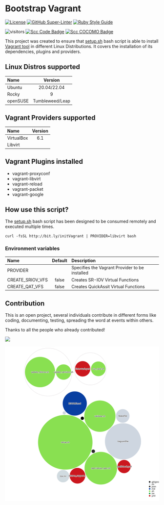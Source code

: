 # Bootstrap Vagrant

<!-- markdown-link-check-disable-next-line -->

[![License](https://img.shields.io/badge/License-Apache%202.0-blue.svg)](https://opensource.org/licenses/Apache-2.0)
[![GitHub Super-Linter](https://github.com/electrocucaracha/bootstrap-vagrant/workflows/Lint%20Code%20Base/badge.svg)](https://github.com/marketplace/actions/super-linter)
[![Ruby Style Guide](https://img.shields.io/badge/code_style-rubocop-brightgreen.svg)](https://github.com/rubocop/rubocop)

<!-- markdown-link-check-disable-next-line -->

![visitors](https://visitor-badge.laobi.icu/badge?page_id=electrocucaracha.bootstrap-vagrant)
[![Scc Code Badge](https://sloc.xyz/github/electrocucaracha/bootstrap-vagrant?category=code)](https://github.com/boyter/scc/)
[![Scc COCOMO Badge](https://sloc.xyz/github/electrocucaracha/bootstrap-vagrant?category=cocomo)](https://github.com/boyter/scc/)

This project was created to ensure that [setup.sh](setup.sh) bash script is able
to install [Vagrant tool][1] in different Linux Distributions. It covers the
installation of its dependencies, plugins and providers.

## Linux Distros supported

| Name     |     Version     |
| :------- | :-------------: |
| Ubuntu   |   20.04/22.04   |
| Rocky    |        9        |
| openSUSE | Tumbleweed/Leap |

## Vagrant Providers supported

| Name       | Version |
| :--------- | :-----: |
| VirtualBox |   6.1   |
| Libvirt    |         |

## Vagrant Plugins installed

- vagrant-proxyconf
- vagrant-libvirt
- vagrant-reload
- vagrant-packet
- vagrant-google

## How use this script?

The [setup.sh](setup.sh) bash script has been designed to be consumed remotely
and executed multiple times.

    curl -fsSL http://bit.ly/initVagrant | PROVIDER=libvirt bash

### Environment variables

| Name             | Default | Description                                    |
| :--------------- | :-----: | :--------------------------------------------- |
| PROVIDER         |         | Specifies the Vagrant Provider to be installed |
| CREATE_SRIOV_VFS |  false  | Creates SR-IOV Virtual Functions               |
| CREATE_QAT_VFS   |  false  | Creates QuickAssit Virtual Functions           |

## Contribution

This is an open project, several individuals contribute in different forms like
coding, documenting, testing, spreading the word at events within others.

Thanks to all the people who already contributed!

<a href="https://github.com/electrocucaracha/bootstrap-vagrant/graphs/contributors">
  <img src="https://contrib.rocks/image?repo=electrocucaracha/bootstrap-vagrant" />
</a>

![Visualization of the codebase](./codebase-structure.svg)

[1]: https://www.vagrantup.com/
